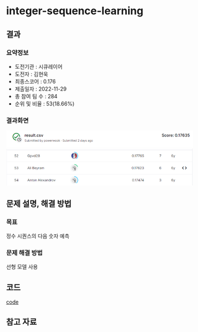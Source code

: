 # integer-sequence-learning

## 결과

### 요약정보

- 도전기관 : 시큐레이어
- 도전자 : 김현욱
- 최종스코어 : 0.176
- 제출일자 : 2022-11-29
- 총 참여 팀 수 : 284
- 순위 및 비율 : 53(18.66%)

### 결과화면
![leaderboard](./img/score.PNG)
![leaderboard](./img/rank.PNG)

## 문제 설명, 해결 방법

### 목표
정수 시퀀스의 다음 숫자 예측

### 문제 해결 방법 
선형 모델 사용
## 코드
[code](./integer.ipynb)


## 참고 자료